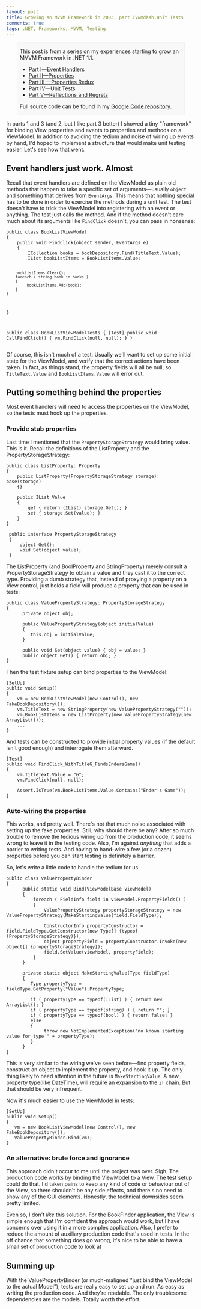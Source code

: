 ```yaml
---
layout: post
title: Growing an MVVM Framework in 2003, part IV&mdash;Unit Tests
comments: true
tags: .NET, Frameworks, MVVM, Testing
---
```

<div style="padding-left:.5em;padding-right:.5em;margin-left:2em;margin-right:2em;border:1px solid #EEE;background-color:#F8F8F8;">
<p>This post is from a series on my experiences starting to grow an MVVM Framework in .NET 1.1.</p>

* <a href="{filename}../2010/10-29-growing-an-mvvm-framework-in-2003-part-i-event-handlers.md">Part I&mdash;Event Handlers</a>
* <a href="{filename}../2010/11-10-growing-an-mvvm-framework-in-2003-part-ii-properties.md">Part II&mdash;Properties</a>
* <a href="{filename}../2010/11-21-growing-an-mvvm-framework-in-2003-part-iii-properties-redux.md">Part III &mdash;Properties Redux</a>
* Part IV&mdash;Unit Tests
* <a href="{filename}../2011/02-15-growing-an-mvvm-framework-in-2003-part-v-reflections-and-regrets.md">Part V&mdash;Reflections and Regrets</a>

<p>Full source code can be found in my <a href="http://code.google.com/p/blairconrad/source/browse/#svn/trunk/BlogExamples/2010-11-mvvm-.net1.1/BookFinder">Google Code repository</a>.</p>
</div>

In parts 1 and 3 (and 2, but I like part 3 better) I showed a tiny "framework" for binding View properties and events to properties and methods on a ViewModel. In addition to avoiding the tedium and noise of wiring up events by hand, I'd hoped to implement a structure that would make unit testing easier. Let's see how that went.

<h2>Event handlers just work. Almost</h2>
Recall that event handlers are defined on the ViewModel as plain old methods that happen to take a specific set of arguments&mdash;usually <code>object</code> and something that derives from <code>EventArgs</code>. This means that nothing special has to be done in order to exercise the methods during a unit test. The test doesn't have to trick the ViewModel into registering with an event or anything. The test just calls the method. And if the method doesn't care much about its arguments like <code>FindClick</code> doesn't, you can pass in nonsense:
<pre><code class="csharp">public class BookListViewModel
{
    public void FindClick(object sender, EventArgs e)
    {
        ICollection books = bookDepository.Find(TitleText.Value);
        IList bookListItems = BookListItems.Value;

        bookListItems.Clear();
        foreach ( string book in books )
        {
             bookListItems.Add(book);
        }
    }
}

public class BookListViewModelTests
{
    [Test]
    public void CallFindClick()
    {
        vm.FindClick(null, null);
    }
}</code></pre>

Of course, this isn't much of a test. Usually we'll want to set up some initial state for the ViewModel, and verify that the correct actions have been taken. In fact, as things stand, the property fields will all be null, so <code>TitleText.Value</code> and <code>BookListItems.Value</code> will error out.

<h2>Putting something behind the properties</h2>
Most event handlers will need to access the properties on the ViewModel, so the tests must hook up the properties.

<h3>Provide stub properties</h3>
Last time I mentioned that the <code>PropertyStorageStrategy</code> would bring value. This is it. Recall the definitions of the ListProperty and the PropertyStorageStrategy:

<pre><code class="csharp">public class ListProperty: Property
{
    public ListProperty(PropertyStorageStrategy storage): base(storage)
    {}

    public IList Value
    {
        get { return (IList) storage.Get(); }
        set { storage.Set(value); }
    }
}

 public interface PropertyStorageStrategy
 {
     object Get();
     void Set(object value);
 }</code></pre>

The ListProperty (and BoolProperty and StringProperty) merely consult a PropertyStorageStrategy to obtain a value and they cast it to the correct type. Providing a dumb strategy that, instead of proxying a property on a View control, just holds a field will produce a property that can be used in tests:

<pre><code class="csharp">public class ValuePropertyStrategy: PropertyStorageStrategy 
{
      private object obj;

      public ValuePropertyStrategy(object initialValue)
      {
         this.obj = initialValue;
      }

      public void Set(object value) { obj = value; }
      public object Get() { return obj; }
}</code></pre>

Then the test fixture setup can bind properties to the ViewModel:
<pre><code class="csharp">[SetUp]
public void SetUp()
{
    vm = new BookListViewModel(new Control(), new FakeBookDepository());
    vm.TitleText = new StringProperty(new ValuePropertyStrategy(""));
    vm.BookListItems = new ListProperty(new ValuePropertyStrategy(new ArrayList()));
    ...
}</code></pre>

And tests can be constructed to provide initial property values (if the default isn't good enough) and interrogate them afterward.
<pre><code class="csharp">[Test]
public void FindClick_WithTitleG_FindsEndersGame()
{
    vm.TitleText.Value = "G";
    vm.FindClick(null, null);

    Assert.IsTrue(vm.BookListItems.Value.Contains("Ender's Game"));
}</code></pre>

<h3>Auto-wiring the properties</h3>

This works, and pretty well. There's not that much noise associated with setting up the fake properties. Still, why should there be any? After so much trouble to remove the tedious wiring up from the production code, it seems wrong to leave it in the testing code.
Also, I'm against <i>anything</i> that adds a barrier to writing tests. And having to hand-wire a few (or a dozen) properties before you can start testing is definitely a barrier. 

So, let's write a little code to handle the tedium for us.

<pre><code class="csharp">public class ValuePropertyBinder
{
      public static void Bind(ViewModelBase viewModel)
      {
          foreach ( FieldInfo field in viewModel.PropertyFields() )
          {
              ValuePropertyStrategy propertyStorageStrategy = new ValuePropertyStrategy(MakeStartingValue(field.FieldType));

              ConstructorInfo propertyConstructor = field.FieldType.GetConstructor(new Type[] {typeof (PropertyStorageStrategy)});
              object propertyField = propertyConstructor.Invoke(new object[] {propertyStorageStrategy});
              field.SetValue(viewModel, propertyField);
          }
      }

      private static object MakeStartingValue(Type fieldType)
      {
         Type propertyType = fieldType.GetProperty("Value").PropertyType;
         
         if ( propertyType == typeof(IList) ) { return new ArrayList(); }
         if ( propertyType == typeof(string) ) { return ""; }
         if ( propertyType == typeof(bool) ) { return false; }
         else
         { 
              throw new NotImplementedException("no known starting value for type " + propertyType);
         }
      }
}</code></pre>

This is very similar to the wiring we've seen before&mdash;find property fields, construct an object to implement the property, and hook it up. The only thing likely to need attention in the future is <code>MakeStartingValue</code>. A new property type(like DateTime), will require an expansion to the <code>if</code> chain. But that should be very infrequent.

Now it's much easier to use the ViewModel in tests:
<pre><code class="csharp">[SetUp]
public void SetUp()
{
   vm = new BookListViewModel(new Control(), new FakeBookDepository());
   ValuePropertyBinder.Bind(vm);
}</code></pre>

<h3>An alternative: brute force and ignorance</h3>
This approach didn't occur to me until the project was over. Sigh.
The production code works by binding the ViewModel to a View. The test setup could do that. I'd taken pains to keep any kind of code or behaviour out of the View, so there shouldn't be any side effects, and there's no need to show any of the GUI elements. Honestly, the technical downsides seem pretty limited.

Even so, I don't <i>like</i> this solution. For the BookFinder application, the View is simple enough that I'm confident the approach would work, but I have concerns over using it in a more complex application. Also, I prefer to reduce the amount of auxiliary production code that's used in tests. In the off chance that something does go wrong, it's nice to be able to have a small set of production code to look at

<h2>Summing up</h2>
With the ValuePropertyBinder (or much-maligned "just bind the ViewModel  to the actual Model"), tests are really easy to set up and run. As easy as writing the production code. And they're readable. The only troublesome dependencies are the models. Totally worth the effort.
